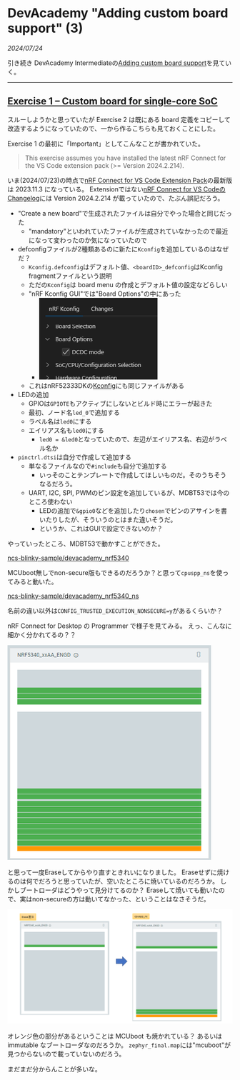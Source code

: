 # DevAcademy "Adding custom board support" (3)

<i>2024/07/24</i>

引き続き DevAcademy Intermediateの[Adding custom board support](https://academy.nordicsemi.com/courses/nrf-connect-sdk-intermediate/lessons/lesson-3-adding-custom-board-support/)を見ていく。

----

## [Exercise 1 – Custom board for single-core SoC](https://academy.nordicsemi.com/courses/nrf-connect-sdk-intermediate/lessons/lesson-3-adding-custom-board-support/topic/exercise-1/)

スルーしようかと思っていたが Exercise 2 は既にある board 定義をコピーして改造するようになっていたので、一から作るこちらも見ておくことにした。

Exercise 1 の最初に「Important」としてこんなことが書かれていた。

> This exercise assumes you have installed the latest nRF Connect for the VS Code extension pack (>= Version 2024.2.214).

いま(2024/07/23)の時点で[nRF Connect for VS Code Extension Pack](https://marketplace.visualstudio.com/items?itemName=nordic-semiconductor.nrf-connect-extension-pack)の最新版は 2023.11.3 になっている。
Extensionではない[nRF Connect for VS CodeのChangelog](https://marketplace.visualstudio.com/items/nordic-semiconductor.nrf-connect/changelog)には Version 2024.2.214 が載っていたので、たぶん誤記だろう。

* "Create a new board"で生成されたファイルは自分でやった場合と同じだった
  * "mandatory"といわれていたファイルが生成されていなかったので最近になって変わったのか気になっていたので
* defconfigファイルが2種類あるのに新たに`Kconfig`を追加しているのはなぜだ？
  * `Kconfig.defconfig`はデフォルト値、`<boardID>_defconfig`はKconfig fragmentファイルという説明
  * ただの`Kconfig`は board menu の作成とデフォルト値の設定などらしい
  * "nRF Kconfig GUI"では"Board Options"の中にあった
    * ![image](20240724a-1.png)
  * これはnRF52333DKの[Kconfig](https://github.com/nrfconnect/sdk-zephyr/blob/v3.5.99-ncs1-1/boards/arm/nrf52833dk_nrf52833/Kconfig)にも同じファイルがある
* LEDの追加
  * GPIOは`GPIOTE`もアクティブにしないとビルド時にエラーが起きた
  * 最初、ノード名`led_0`で追加する
  * ラベル名は`led0`にする
  * エイリアス名も`led0`にする
    * `led0 = &led0`となっていたので、左辺がエイリアス名、右辺がラベル名か
* `pinctrl.dtsi`は自分で作成して追加する
  * 単なるファイルなので`#include`も自分で追加する
    * いっそのことテンプレートで作成してほしいものだ。そのうちそうなるだろう。
  * UART, I2C, SPI, PWMのピン設定を追加しているが、MDBT53では今のところ使わない
    * LEDの追加で`&gpio0`などを追加したり`chosen`でピンのアサインを書いたりしたが、そういうのとはまた違いそうだ。
    * というか、これはGUIで設定できないのか？

やっていったところ、MDBT53で動かすことができた。

[ncs-blinky-sample/devacademy_nrf5340](https://github.com/hirokuma/ncs-blinky-sample/tree/main/boards/arm/devacademy_nrf5340)

MCUboot無しでnon-secure版もできるのだろうか？と思って`cpuspp_ns`を使ってみると動いた。

[ncs-blinky-sample/devacademy_nrf5340_ns](https://github.com/hirokuma/ncs-blinky-sample/tree/main/boards/arm/devacademy_nrf5340_ns)

名前の違い以外は`CONFIG_TRUSTED_EXECUTION_NONSECURE=y`があるくらいか？

nRF Connect for Desktop の Programmer で様子を見てみる。
えっ、こんなに細かく分かれてるの？？

![image](20240724a-2.png)

と思って一度Eraseしてからやり直すときれいになりました。
Eraseせずに焼けるのは何でだろうと思っていたが、空いたところに焼いているのだろうか。
しかしブートローダはどうやって見分けてるのか？ Eraseして焼いても動いたので、実はnon-secureの方は動いてなかった、ということはなさそうだ。

![image](20240724a-3.png)

オレンジ色の部分があるということは MCUboot も焼かれている？ あるいは immutable なブートローダなのだろうか。
`zephyr_final.map`には"mcuboot"が見つからないので載っていないのだろう。

まだまだ分からんことが多いな。
